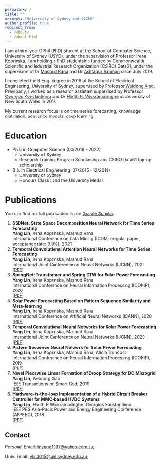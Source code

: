 ```yaml
---
permalink: /
title: ""
excerpt: "University of Sydney and CSIRO"
author_profile: true
redirect_from: 
  - /about/
  - /about.html
---
```


I am a third-year DPhil (PhD) student at the School of Computer Science, University of Sydney (USYD), under the supervision of Professor [Irena Koprinska](https://www.sydney.edu.au/engineering/about/our-people/academic-staff/irena-koprinska.html).
I am holding a PhD studentship funded by Commonwealth Scientific and Industrial Research Organization (CSIRO) Data61, under the supervision of Dr [Mashud Rana](https://people.csiro.au/r/m/mdmashud-rana) and Dr [Ashfaqur Rahman](https://people.csiro.au/R/A/Ashfaqur-Rahman) since July 2019. 

I completed the B.Eng. degree in 2018 at the School of Electrical Engineering, University of Sydney, supervised by Professor [Weidong Xiao](https://www.sydney.edu.au/engineering/about/our-people/academic-staff/weidong-xiao.html). Previously, I worked as a research assistant supervised by Professor [Georgios Konstantinou](https://research.unsw.edu.au/people/dr-georgios-konstantinou) and Dr [Harith R. Wickramasinghe](https://www.unsw.edu.au/engineering/our-people/harith-wickramasinghe) at University of New South Wales in 2017. 

My current research focus is on time series forecasting, knowledge distillation, sequence models, deep learning.

Education
======
* Ph.D in Computer Science (03/2019 - 2022)
  * University of Sydney
  * Research Training Program Scholarship and CSIRO Data61 top-up scholarship
* B.S. in Electrical Engineering (07/2015 - 12/2018)
  * University of Sydney
  * Honours Class I and the University Medal
  
Publications
======
You can find my full publication list on [Google Scholar](https://scholar.google.com/citations?user=PoAvGRMAAAAJ).

<ol>
  <li><b>SSDNet: State Space Decomposition Neural Network for Time Series Forecasting</b><br> 
	<b>Yang Lin</b>, Irena Koprinska, Mashud Rana<br> 
	International Conference on Data Mining (ICDM) (regular paper, acceptance rate: 9.9%), 2021<br> 
    </li>
  <li><b>Temporal Convolutional Attention Neural Networks for Time Series Forecasting</b><br> 
	<b>Yang Lin</b>, Irena Koprinska, Mashud Rana<br> 
	International Joint Conference on Neural Networks (IJCNN), 2021<br> 
	<a href="https://github.com/YangLIN1997/YangLIN1997.github.io/blob/master/files/TCAN.pdf" target="_blank" rel="noopener noreferrer">[PDF]</a><br> 
    </li>
  <li><b>SpringNet: Transformer and Spring DTW for Solar Power Forecasting</b><br> 
	<b>Yang Lin</b>, Irena Koprinska, Mashud Rana<br> 
	International Conference on Neural Information Processing (ICONIP), 2020<br> 
	<a href="https://github.com/YangLIN1997/YangLIN1997.github.io/blob/master/files/SpringNet.pdf" target="_blank" rel="noopener noreferrer">[PDF]</a><br> 
    </li>
  <li><b>Solar Power Forecasting Based on Pattern Sequence Similarity and Meta-learning</b><br> 
	<b>Yang Lin</b>, Irena Koprinska, Mashud Rana<br> 
	International Conference on Artificial Neural Networks (ICANN), 2020<br> 
	<a href="https://github.com/YangLIN1997/YangLIN1997.github.io/blob/master/files/PSF.pdf" target="_blank" rel="noopener noreferrer">[PDF]</a><br> 
    </li>
  <li><b>Temporal Convolutional Neural Networks for Solar Power Forecasting</b><br> 
	<b>Yang Lin</b>, Irena Koprinska, Mashud Rana<br> 
	International Joint Conference on Neural Networks (IJCNN), 2020<br> 
	<a href="https://github.com/YangLIN1997/YangLIN1997.github.io/blob/master/files/TCNN.pdf" target="_blank" rel="noopener noreferrer">[PDF]</a><br> 
    </li>
  <li><b>Pattern Sequence Neural Network for Solar Power Forecasting</b><br> 
	<b>Yang Lin</b>, Irena Koprinska, Mashud Rana, Alicia Troncoso<br> 
	International Conference on Neural Information Processing (ICONIP), 2019<br> 
	<a href="https://github.com/YangLIN1997/YangLIN1997.github.io/blob/master/files/PSNN.pdf" target="_blank" rel="noopener noreferrer">[PDF]</a><br> 
    </li>
  <li><b>Novel Piecewise Linear Formation of Droop Strategy for DC Microgrid</b><br> 
	<b>Yang Lin</b>, Weidong Xiao<br> 
	IEEE Transactions on Smart Grid, 2019<br> 
	<a href="https://github.com/YangLIN1997/YangLIN1997.github.io/blob/master/files/DCMG.pdf" target="_blank" rel="noopener noreferrer">[PDF]</a><br> 
    </li>
  <li><b>Hardware-in-the-loop Implementation of a Hybrid Circuit Breaker Controller for MMC-based HVDC Systems</b><br> 
	<b>Yang Lin</b>, Harith R Wickramasinghe, Georgios Konstantinou<br> 
	IEEE PES Asia-Pacic Power and Energy Engineering Conference (APPEEC), 2018<br> 
	<a href="https://github.com/YangLIN1997/YangLIN1997.github.io/blob/master/files/MMC.pdf" target="_blank" rel="noopener noreferrer">[PDF]</a><br> 
    </li>
</ol>

## Contact
Personal Email: [linyang1997@yahoo.com.au](linyang1997@yahoo.com.au);

Univ. Email: [ylin4015@uni.sydney.edu.au](mailto:ylin4015@uni.sydney.edu.au);
